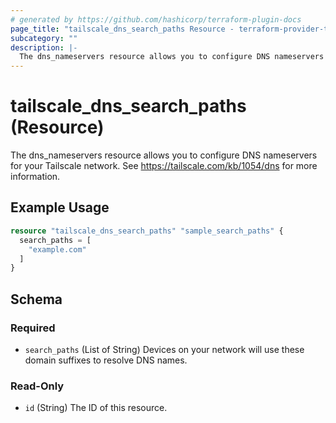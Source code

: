 ```yaml
---
# generated by https://github.com/hashicorp/terraform-plugin-docs
page_title: "tailscale_dns_search_paths Resource - terraform-provider-tailscale"
subcategory: ""
description: |-
  The dns_nameservers resource allows you to configure DNS nameservers for your Tailscale network. See https://tailscale.com/kb/1054/dns for more information.
---
```


# tailscale_dns_search_paths (Resource)

The dns_nameservers resource allows you to configure DNS nameservers for your Tailscale network. See https://tailscale.com/kb/1054/dns for more information.

## Example Usage

```terraform
resource "tailscale_dns_search_paths" "sample_search_paths" {
  search_paths = [
    "example.com"
  ]
}
```

<!-- schema generated by tfplugindocs -->
## Schema

### Required

- `search_paths` (List of String) Devices on your network will use these domain suffixes to resolve DNS names.

### Read-Only

- `id` (String) The ID of this resource.
